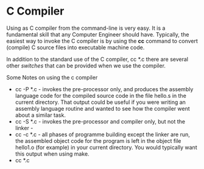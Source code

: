 # C Compiler
Using as C compiler from the command-line is very easy. It is a fundamental skill that any Computer Engineer should have.
Typically, the easiest way to invoke the C compiler is by using the **cc** command to convert (compile) C source files into executable machine code.


In addition to the standard use of the C compiler, cc \*.c there are several other *switches* that can be provided when we use the compiler.

Some Notes on using the c compiler
<ul>
  <li> cc   -P  *.c - invokes the pre-processor only, and produces the assembly language code for the compiled source code in the file hello.s in the current directory. That output could be useful if you were writing an assembly language routine and wanted to see how the compiler went about a similar task.
  <li> cc   -S  *.c - invokes the pre-processor and compiler only, but not the linker -  
  <li> cc   -c  *.c - all phases of programme building except the linker are run, the assembled object code for the program is left in the object file hello1.o (for example) in your current directory. You would typically want this output when using make.
  <li> cc     *.c 
</ul>
